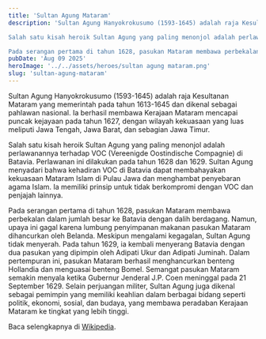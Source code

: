 ```yaml
---
title: 'Sultan Agung Mataram'
description: 'Sultan Agung Hanyokrokusumo (1593-1645) adalah raja Kesultanan Mataram yang memerintah pada tahun 1613-1645 dan dikenal sebagai pahlawan nasional. Ia berhasil membawa Kerajaan Mataram mencapai puncak kejayaan pada tahun 1627, dengan wilayah kekuasaan yang luas meliputi Jawa Tengah, Jawa Barat, dan sebagian Jawa Timur.

Salah satu kisah heroik Sultan Agung yang paling menonjol adalah perlawanannya terhadap VOC (Vereenigde Oostindische Compagnie) di Batavia. Perlawanan ini dilakukan pada tahun 1628 dan 1629. Sultan Agung menyadari bahwa kehadiran VOC di Batavia dapat membahayakan kekuasaan Mataram Islam di Pulau Jawa dan menghambat penyebaran agama Islam. Ia memiliki prinsip untuk tidak berkompromi dengan VOC dan penjajah lainnya.

Pada serangan pertama di tahun 1628, pasukan Mataram membawa perbekalan dalam jumlah besar ke Batavia dengan dalih berdagang. Namun, upaya ini gagal karena lumbung penyimpanan makanan pasukan Mataram dihancurkan oleh Belanda. Meskipun mengalami kegagalan, Sultan Agung tidak menyerah. Pada tahun 1629, ia kembali menyerang Batavia dengan dua pasukan yang dipimpin oleh Adipati Ukur dan Adipati Juminah. Dalam pertempuran ini, pasukan Mataram berhasil menghancurkan benteng Hollandia dan menguasai benteng Bomel. Semangat pasukan Mataram semakin menyala ketika Gubernur Jenderal J.P. Coen meninggal pada 21 September 1629. Selain perjuangan militer, Sultan Agung juga dikenal sebagai pemimpin yang memiliki keahlian dalam berbagai bidang seperti politik, ekonomi, sosial, dan budaya, yang membawa peradaban Kerajaan Mataram ke tingkat yang lebih tinggi.'
pubDate: 'Aug 09 2025'
heroImage: '../../assets/heroes/sultan agung mataram.png'
slug: 'sultan-agung-mataram'
---
```


Sultan Agung Hanyokrokusumo (1593-1645) adalah raja Kesultanan Mataram yang memerintah pada tahun 1613-1645 dan dikenal sebagai pahlawan nasional. Ia berhasil membawa Kerajaan Mataram mencapai puncak kejayaan pada tahun 1627, dengan wilayah kekuasaan yang luas meliputi Jawa Tengah, Jawa Barat, dan sebagian Jawa Timur.

Salah satu kisah heroik Sultan Agung yang paling menonjol adalah perlawanannya terhadap VOC (Vereenigde Oostindische Compagnie) di Batavia. Perlawanan ini dilakukan pada tahun 1628 dan 1629. Sultan Agung menyadari bahwa kehadiran VOC di Batavia dapat membahayakan kekuasaan Mataram Islam di Pulau Jawa dan menghambat penyebaran agama Islam. Ia memiliki prinsip untuk tidak berkompromi dengan VOC dan penjajah lainnya.

Pada serangan pertama di tahun 1628, pasukan Mataram membawa perbekalan dalam jumlah besar ke Batavia dengan dalih berdagang. Namun, upaya ini gagal karena lumbung penyimpanan makanan pasukan Mataram dihancurkan oleh Belanda. Meskipun mengalami kegagalan, Sultan Agung tidak menyerah. Pada tahun 1629, ia kembali menyerang Batavia dengan dua pasukan yang dipimpin oleh Adipati Ukur dan Adipati Juminah. Dalam pertempuran ini, pasukan Mataram berhasil menghancurkan benteng Hollandia dan menguasai benteng Bomel. Semangat pasukan Mataram semakin menyala ketika Gubernur Jenderal J.P. Coen meninggal pada 21 September 1629. Selain perjuangan militer, Sultan Agung juga dikenal sebagai pemimpin yang memiliki keahlian dalam berbagai bidang seperti politik, ekonomi, sosial, dan budaya, yang membawa peradaban Kerajaan Mataram ke tingkat yang lebih tinggi.

Baca selengkapnya di [Wikipedia](https://id.wikipedia.org/wiki/Sultan_Agung_Hanyokrokusumo).
